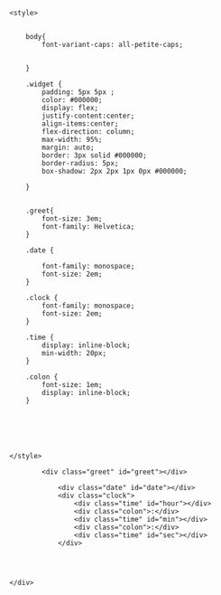 
<!DOCTYPE html>
<html lang="en">
<head>
    <meta charset="UTF-8">
    <meta name="viewport" content="width=device-width, initial-scale=1.0">
    <title>Greetings</title>

    <style>


        body{
            font-variant-caps: all-petite-caps;


        }

        .widget {
            padding: 5px 5px ;
            color: #000000;
            display: flex;
            justify-content:center;
            align-items:center;
            flex-direction: column;
            max-width: 95%;
            margin: auto;
            border: 3px solid #000000;
            border-radius: 5px;
            box-shadow: 2px 2px 1px 0px #000000;

        }

           
        .greet{
            font-size: 3em;
            font-family: Helvetica;
        }

        .date {
      
            font-family: monospace;
            font-size: 2em;
        }

        .clock {
            font-family: monospace;
            font-size: 2em;
        }

        .time {
            display: inline-block;
            min-width: 20px;
        }

        .colon {
            font-size: 1em;
            display: inline-block;
        }

     




    </style>
</head>
<body>




<div class="container>">
    <div class="widget">

            <div class="greet" id="greet"></div>

                <div class="date" id="date"></div>
                <div class="clock">
                    <div class="time" id="hour"></div>
                    <div class="colon">:</div>
                    <div class="time" id="min"></div>
                    <div class="colon">:</div>
                    <div class="time" id="sec"></div>
                </div>
           

        

    </div>
</div>
        



<script>

function dispalyGreetings(today){
        hrs = today.getHours();
        name=""
        if (hrs < 12)
            greet = 'Good Morning  '+name;
        else if (hrs >= 12 && hrs <= 17)
            greet = 'Good Afternoon '+name;
        else if (hrs >= 17 && hrs <= 24)
            greet = 'Good Evening  '+name;
        document.getElementById('greet').innerHTML = greet;

    }

    function dispalyDate(today) {  
       
        const days = ['Sunday', 'Monday', 'Tuesday', 'Wednesday', 'Thursday', 'Friday', 'Saturday'];
        const monthNames = ["January", "February", "March", "April", "May", "June",
  "July", "August", "September", "October", "November", "December"
];

        var dayName = days[today.getDay()];
        var monthName = monthNames[today.getMonth()];
        var date = today.getDate();
        var year = today.getFullYear();
        document.getElementById('date').innerHTML =dayName+", "+monthName+" "+date+" "+year;

    }


    function dispalyClock(today) {

        var hour = padZeros(twelveHour(today.getHours()));
        var minutes = padZeros(today.getMinutes());
        var seconds = padZeros(today.getSeconds());
       
        if(today.getHours() >=12){
            seconds+=" pm"
        }
        else{
            seconds+=" am"
        }
       
        document.getElementById('hour').innerHTML = hour;
        document.getElementById('min').innerHTML = minutes;
        document.getElementById('sec').innerHTML = seconds;
    }

    function twelveHour(hour) {
        if (hour > 12) {
            return hour -= 12
        } else if (hour === 0) {
            return hour = 12;
        } else {
            return hour
        }
    }
    function padZeros(num) {
        if (num < 10) {
            num = '0' + num
        };
        return num;
    }

    function dispalyWidget() {
        var today = new Date();
        dispalyGreetings(today);
        dispalyDate(today);
        dispalyClock(today);
        setTimeout(dispalyWidget, 500);
    }

    dispalyWidget()

</script>

</body>
</html>
